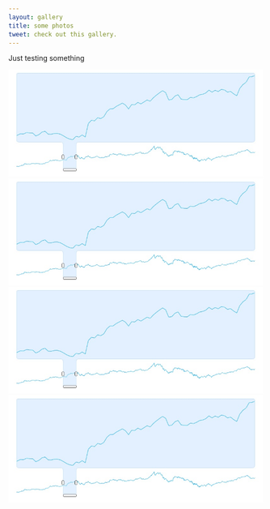 ```yaml
---
layout: gallery
title: some photos
tweet: check out this gallery.
---
```


Just testing something

<div id="mygallery" >

  <a class="original" href="/static/images/time-series.jpeg">
    <img class="thumbnail" alt="Title 1" src="/static/images/time-series.jpeg"/>
  </a>

  <a href="/static/images/time-series.jpeg">
    <img alt="Title 2" src="/static/images/time-series.jpeg"/>
  </a>

  <a href="/static/images/time-series.jpeg">
    <img alt="Title 2" src="/static/images/time-series.jpeg"/>
  </a>

  <a href="/static/images/time-series.jpeg">
    <img alt="Title 2" src="/static/images/time-series.jpeg"/>
  </a>

</div>
